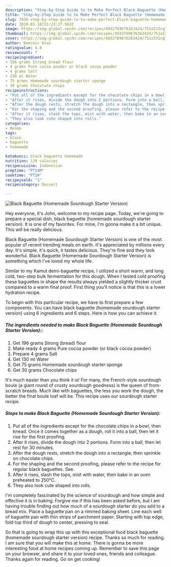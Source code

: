 ```yaml
---
description: "Step-by-Step Guide to to Make Perfect Black Baguette (Homemade Sourdough Starter Version)"
title: "Step-by-Step Guide to to Make Perfect Black Baguette (Homemade Sourdough Starter Version)"
slug: 7036-step-by-step-guide-to-to-make-perfect-black-baguette-homemade-sourdough-starter-version
date: 2020-01-16T21:23:27.502Z
image: https://img-global.cpcdn.com/recipes/4932769676263424/751x532cq70/black-baguette-homemade-sourdough-starter-version-recipe-main-photo.jpg
thumbnail: https://img-global.cpcdn.com/recipes/4932769676263424/751x532cq70/black-baguette-homemade-sourdough-starter-version-recipe-main-photo.jpg
cover: https://img-global.cpcdn.com/recipes/4932769676263424/751x532cq70/black-baguette-homemade-sourdough-starter-version-recipe-main-photo.jpg
author: Dominic Diaz
ratingvalue: 4.8
reviewcount: 7
recipeingredient:
- 196 grams Strong bread flour
- 4 grams Pure cocoa powder or black cocoa powder
- 4 grams Salt
- 130 ml Water
- 75 grams Homemade sourdough starter sponge
- 30 grams Chocolate chips
recipeinstructions:
- "Put all of the ingredients except for the chocolate chips in a bowl, then knead. Once it comes together as a dough, roll it into a ball, then let it rise for the first proofing."
- "After it rises, divide the dough into 2 portions. Form into a ball, then let rest for 30 minutes."
- "After the dough rests, stretch the dough into a rectangle, then sprinkle on chocolate chips."
- "For the shaping and the second proofing, please refer to the recipe for regular black baguettes. See."
- "After it rises, slash the tops, mist with water, then bake in an oven preheated to 250℃."
- "They also look cute shaped into rolls."
categories:
- Resep
tags:
- black
- baguette
- homemade

katakunci: black baguette homemade
nutrition: 139 calories
recipecuisine: Indonesian
preptime: "PT14M"
cooktime: "PT1H"
recipeyield: "1"
recipecategory: Dessert

---
```



![Black Baguette (Homemade Sourdough Starter Version)](https://img-global.cpcdn.com/recipes/4932769676263424/751x532cq70/black-baguette-homemade-sourdough-starter-version-recipe-main-photo.jpg)

Hey everyone, it's John, welcome to my recipe page. Today, we're going to prepare a special dish, black baguette (homemade sourdough starter version). It is one of my favorites. For mine, I'm gonna make it a bit unique. This will be really delicious.

Black Baguette (Homemade Sourdough Starter Version) is one of the most popular of recent trending meals on earth. It's appreciated by millions every day. It's simple, it's quick, it tastes delicious. They're fine and they look wonderful. Black Baguette (Homemade Sourdough Starter Version) is something which I've loved my whole life.

Similar to my Kamut demi-baguette recipe, I utilized a short warm, and long cold, two-step bulk fermentation for this dough. When I tested cold proofing these baguettes in shape the results always yielded a slightly thicker crust compared to a warm final proof. First thing you&#39;ll notice is that this is a lower hydration recipe.


To begin with this particular recipe, we have to first prepare a few components. You can have black baguette (homemade sourdough starter version) using 6 ingredients and 6 steps. Here is how you can achieve it.

##### The ingredients needed to make Black Baguette (Homemade Sourdough Starter Version)::

1. Get 196 grams Strong (bread) flour
1. Make ready 4 grams Pure cocoa powder (or black cocoa powder)
1. Prepare 4 grams Salt
1. Get 130 ml Water
1. Get 75 grams Homemade sourdough starter sponge
1. Get 30 grams Chocolate chips


It&#39;s much easier than you think it is! For many, the French-style sourdough boule (a giant round of crusty sourdough goodness) is the queen of from-scratch breads. Much like with baguettes, the less you work the dough, the better the final boule loaf will be. This recipe uses our sourdough starter recipe. 

##### Steps to make Black Baguette (Homemade Sourdough Starter Version):

1. Put all of the ingredients except for the chocolate chips in a bowl, then knead. Once it comes together as a dough, roll it into a ball, then let it rise for the first proofing.
1. After it rises, divide the dough into 2 portions. Form into a ball, then let rest for 30 minutes.
1. After the dough rests, stretch the dough into a rectangle, then sprinkle on chocolate chips.
1. For the shaping and the second proofing, please refer to the recipe for regular black baguettes. See.
1. After it rises, slash the tops, mist with water, then bake in an oven preheated to 250℃.
1. They also look cute shaped into rolls.


I&#39;m completely fascinated by the science of sourdough and how simple and effective it is in baking. Forgive me if this has been asked before, but I am having trouble finding out how much of a sourdough starter do you add to a bread mix. Place a baguette pan on a rimmed baking sheet. Line each well of baguette pan with thin strips of parchment paper. Starting with top edge, fold top third of dough to center, pressing to seal. 

So that is going to wrap this up with this exceptional food black baguette (homemade sourdough starter version) recipe. Thanks so much for reading. I am sure that you will make this at home. There is gonna be more interesting food at home recipes coming up. Remember to save this page on your browser, and share it to your loved ones, friends and colleague. Thanks again for reading. Go on get cooking!
